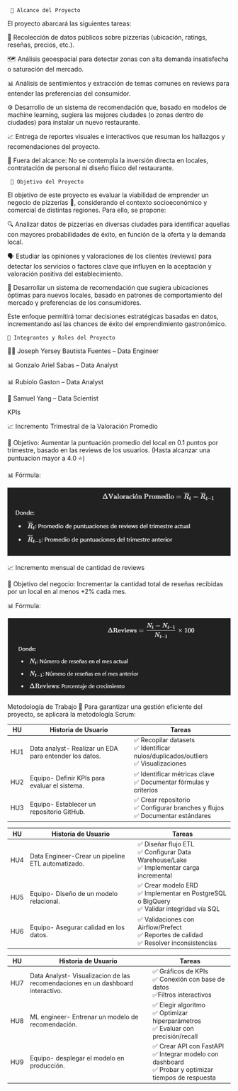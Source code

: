 ﻿


     📌 Alcance del Proyecto
El proyecto abarcará las siguientes tareas:

📁 Recolección de datos públicos sobre pizzerías (ubicación, ratings, reseñas, precios, etc.).

🗺️ Análisis geoespacial para detectar zonas con alta demanda insatisfecha o saturación del mercado.

📊 Análisis de sentimientos y extracción de temas comunes en reviews para entender las preferencias del consumidor.

⚙️ Desarrollo de un sistema de recomendación que, basado en modelos de machine learning, sugiera las mejores ciudades (o zonas dentro de ciudades) para instalar un nuevo restaurante.

📈 Entrega de reportes visuales e interactivos que resuman los hallazgos y recomendaciones del proyecto.

🚫 Fuera del alcance: No se contempla la inversión directa en locales, contratación de personal ni diseño físico del restaurante.



                                            
     🎯 Objetivo del Proyecto

El objetivo de este proyecto es evaluar la viabilidad de emprender un negocio de pizzerías 🍕, considerando el contexto socioeconómico y comercial de distintas regiones. Para ello, se propone:

🔍 Analizar datos de pizzerías en diversas ciudades para identificar aquellas con mayores probabilidades de éxito, en función de la oferta y la demanda local.

🗣️ Estudiar las opiniones y valoraciones de los clientes (reviews) para detectar los servicios o factores clave que influyen en la aceptación y valoración positiva del establecimiento.

🧠 Desarrollar un sistema de recomendación que sugiera ubicaciones óptimas para nuevos locales, basado en patrones de comportamiento del mercado y preferencias de los consumidores.

Este enfoque permitirá tomar decisiones estratégicas basadas en datos, incrementando así las chances de éxito del emprendimiento gastronómico.



    👥 Integrantes y Roles del Proyecto

👨‍💻 Joseph Yersey Bautista Fuentes – Data Engineer

📊 Gonzalo Ariel Sabas – Data Analyst

📊 Rubiolo Gaston – Data Analyst

🧪 Samuel Yang – Data Scientist



KPIs

📈 Incremento Trimestral de la Valoración Promedio

🎯 Objetivo:
Aumentar la puntuación promedio del local en 0.1 puntos por trimestre, basado en las reviews de los usuarios.
(Hasta alcanzar una puntuacion mayor a 4.0 ⭐)

📊 Fórmula:

![alt text](https://github.com/GASabas/PG-Grupo3/blob/main/img/kpi1.png)


📈 Incremento mensual de cantidad de reviews

🎯 Objetivo del negocio:
Incrementar la cantidad total de reseñas recibidas por un local en al menos +2% cada mes.

📊 Fórmula:

![alt text](https://github.com/GASabas/PG-Grupo3/blob/main/img/kpi2.png)

Metodología de Trabajo
📢 Para garantizar una gestión eficiente del proyecto, se aplicará la metodología Scrum:



| HU  | Historia de Usuario                                                     | Tareas                                                                                   |
| --- | ----------------------------------------------------------------------- | ---------------------------------------------------------------------------------------- |
| HU1 | Data analyst- Realizar un EDA para entender los datos.                  | ✅ Recopilar datasets <br> ✅ Identificar nulos/duplicados/outliers <br> ✅ Visualizaciones |
| HU2 | Equipo- Definir KPIs para evaluar el sistema.                           | ✅ Identificar métricas clave <br> ✅ Documentar fórmulas y criterios                      |
| HU3 | Equipo- Establecer un repositorio GitHub.                               | ✅ Crear repositorio <br> ✅ Configurar branches y flujos <br> ✅ Documentar estándares     |


| HU  | Historia de Usuario                                                      | Tareas                                                                                           |
| --- | ------------------------------------------------------------------------ | ------------------------------------------------------------------------------------------------ |
| HU4 | Data Engineer-Crear un pipeline ETL automatizado.                        | ✅ Diseñar flujo ETL <br> ✅ Configurar Data Warehouse/Lake <br> ✅ Implementar carga incremental   |
| HU5 | Equipo- Diseño de un modelo relacional.                                  | ✅ Crear modelo ERD <br> ✅ Implementar en PostgreSQL o BigQuery <br> ✅ Validar integridad vía SQL |
| HU6 | Equipo- Asegurar calidad en los datos.                                   | ✅ Validaciones con Airflow/Prefect <br> ✅ Reportes de calidad <br> ✅ Resolver inconsistencias    |



| HU  | Historia de Usuario                                                             | Tareas                                                                                      |
| --- | --------------------------------------------------------------------------------|---------------------------------------------------                                         |   
| HU7 | Data Analyst- Visualizacion de las recomendaciones en un dashboard interactivo. | ✅ Gráficos de KPIs <br> ✅ Conexión con base de datos <br> ✅Filtros interactivos         |
| HU8 | ML engineer- Entrenar un modelo de recomendación.                               | ✅ Elegir algoritmo <br> ✅ Optimizar hiperparámetros <br> ✅ Evaluar con precisión/recall |
| HU9 | Equipo- desplegar el modelo en producción.                                      | ✅ Crear API con FastAPI <br> ✅ Integrar modelo con dashboard <br> ✅ Probar y optimizar tiempos de respuesta |




